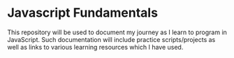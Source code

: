 # Javascript Fundamentals 
This repository will be used to document my journey as I learn to program in JavaScript. Such documentation will include practice scripts/projects as well as links to various learning resources which I have used.
